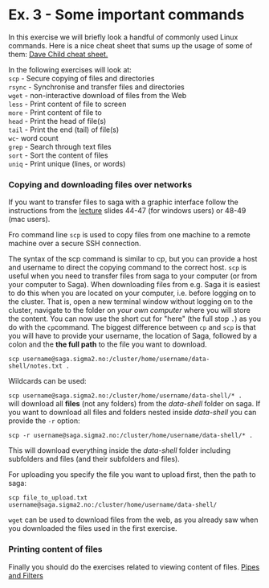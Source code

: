 # Ex. 3 - Some important commands

In this exercise we will briefly look a handful of commonly used Linux commands. Here is a nice cheat sheet that sums up the usage of some of them: [Dave Child cheat sheet. ](https://cheatography.com/davechild/cheat-sheets/linux-command-line/)

In the following exercises will look at:   
```scp``` - Secure copying of files and directories  
```rsync``` - Synchronise and transfer files and directories  
```wget``` - non-interactive download of files from the Web  
```less``` - Print content of file to screen  
```more``` - Print content of file to   
```head``` - Print the head of file(s)  
```tail``` - Print the end (tail) of file(s)  
```wc```- word count  
```grep``` - Search through text files  
```sort``` - Sort the content of files  
```uniq``` - Print unique (lines, or words)  

### Copying and downloading files over networks

If you want to transfer files to saga with a graphic interface follow the instructions from the [lecture](/Lectures/BIOS3010_Week19_intro_to_unix.pdf) slides 44-47 (for windows users) or 48-49 (mac users).

Fro command line ```scp``` is used to copy files from one machine to a remote machine over a secure SSH connection.

The syntax of the scp command is similar to cp, but you can provide a host and username to direct the copying command to the correct host. ```scp``` is useful when you need to transfer files from saga to your computer (or from your computer to Saga). When downloading files from e.g. Saga it is easiest to do this when you are located on your computer, i.e. before logging on to the cluster. That is, open a new terminal window without logging on to the cluster, navigate to the folder on _your own computer_ where you will store the content. You can now use the short cut for "here" (the full stop ```.```) as you do with the ```cp```command. The biggest difference between ```cp``` and ```scp``` is that you will have to provide your username, the location of Saga, followed by a colon and the **the full path** to the file you want to download.

```scp username@saga.sigma2.no:/cluster/home/username/data-shell/notes.txt .```   

Wildcards can be used:

```scp username@saga.sigma2.no:/cluster/home/username/data-shell/* .```    
will download all **files** (not any folders) from the _data-shell_ folder on saga. If you want to download all files and folders nested inside _data-shell_ you can provide the ```-r``` option:

```scp -r username@saga.sigma2.no:/cluster/home/username/data-shell/* .```

This will download everything inside the _data-shell_ folder including subfolders and files (and their subfolders and files).  

For uploading you specify the file you want to upload first, then the path to saga:

```scp file_to_upload.txt username@saga.sigma2.no:/cluster/home/username/data-shell/```

```wget``` can be used to download files from the web, as you already saw when you downloaded the files used in the first exercise.

### Printing content of files

Finally you should do the exercises related to viewing content of files. [Pipes and Filters](http://swcarpentry.github.io/shell-novice/04-pipefilter/index.html)
